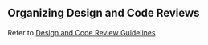 ## Organizing Design and Code Reviews

Refer to [Design and Code Review Guidelines](https://confluence.hme.com/display/ZD/Design+and+Code+Reviews)
